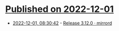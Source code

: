 # [Published on 2022-12-01](index.md)

* [2022-12-01, 08:30:42](https://lobste.rs/s/xxnr2d/release_3_12_0_mirrord) - [Release 3.12.0 · mirrord](https://github.com/metalbear-co/mirrord/releases/tag/3.12.0)
